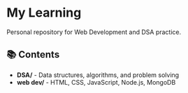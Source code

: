 # My Learning

Personal repository for Web Development and DSA practice.

## 📚 Contents

- **DSA/** - Data structures, algorithms, and problem solving
- **web dev/** - HTML, CSS, JavaScript, Node.js, MongoDB

